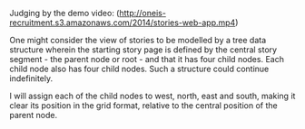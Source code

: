 Judging by the demo video: (http://oneis-recruitment.s3.amazonaws.com/2014/stories-web-app.mp4)

One might consider the view of stories to be modelled by a tree data structure wherein the
starting story page is defined by the central story segment - the parent node or root -
and that it has four child nodes. Each child node also has four child nodes. Such a
structure could continue indefinitely.

I will assign each of the child nodes to west, north, east and south, making it clear
its position in the grid format, relative to the central position of the parent node.
